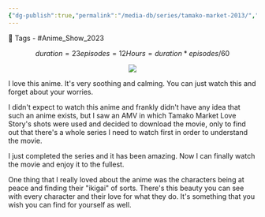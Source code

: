 ```yaml
---
{"dg-publish":true,"permalink":"/media-db/series/tamako-market-2013/","title":"Tamako Market","tags":["mediaDB/tv/series"],"noteIcon":"1"}
---
```


🧶 Tags - #Anime_Show_2023
```math
duration = 23
episodes = 12
Hours = duration * episodes / 60
```
<center><img src='https://cdn.myanimelist.net/images/anime/1669/122434.jpg'></center>

I love this anime. It's very soothing and calming. You can just watch this and forget about your worries.

I didn't expect to watch this anime and frankly didn't have any idea that such an anime exists, but I saw an AMV in which Tamako Market Love Story's shots were used and decided to download the movie, only to find out that there's a whole series I need to watch first in order to understand the movie.

I just completed the series and it has been amazing. Now I can finally watch the movie and enjoy it to the fullest.

One thing that I really loved about the anime was the characters being at peace and finding their "ikigai" of sorts. There's this beauty you can see with every character and their love for what they do. It's something that you wish you can find for yourself as well.